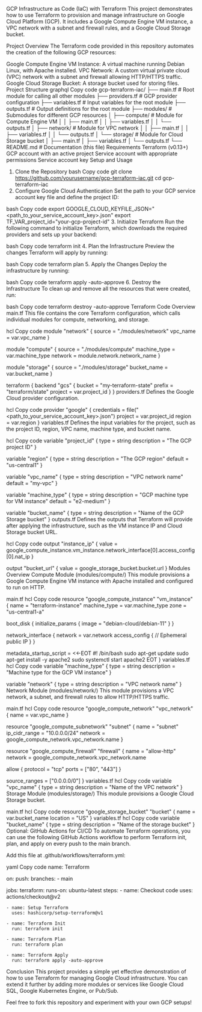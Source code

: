 GCP Infrastructure as Code (IaC) with Terraform
This project demonstrates how to use Terraform to provision and manage infrastructure on Google Cloud Platform (GCP). It includes a Google Compute Engine VM instance, a VPC network with a subnet and firewall rules, and a Google Cloud Storage bucket.

Project Overview
The Terraform code provided in this repository automates the creation of the following GCP resources:

Google Compute Engine VM Instance: A virtual machine running Debian Linux, with Apache installed.
VPC Network: A custom virtual private cloud (VPC) network with a subnet and firewall allowing HTTP/HTTPS traffic.
Google Cloud Storage Bucket: A storage bucket used for storing files.
Project Structure
graphql
Copy code
gcp-terraform-iac/
├── main.tf                 # Root module for calling all other modules
├── providers.tf            # GCP provider configuration
├── variables.tf            # Input variables for the root module
├── outputs.tf              # Output definitions for the root module
├── modules/                # Submodules for different GCP resources
│   ├── compute/            # Module for Compute Engine VM
│   │   ├── main.tf
│   │   ├── variables.tf
│   │   └── outputs.tf
│   ├── network/            # Module for VPC network
│   │   ├── main.tf
│   │   ├── variables.tf
│   │   └── outputs.tf
│   └── storage/            # Module for Cloud Storage bucket
│       ├── main.tf
│       ├── variables.tf
│       └── outputs.tf
└── README.md               # Documentation (this file)
Requirements
Terraform (v0.13+)
GCP account with an active project
Service account with appropriate permissions
Service account key
Setup and Usage
1. Clone the Repository
bash
Copy code
git clone https://github.com/yourusername/gcp-terraform-iac.git
cd gcp-terraform-iac
2. Configure Google Cloud Authentication
Set the path to your GCP service account key file and define the project ID:

bash
Copy code
export GOOGLE_CLOUD_KEYFILE_JSON="<path_to_your_service_account_key>.json"
export TF_VAR_project_id="your-gcp-project-id"
3. Initialize Terraform
Run the following command to initialize Terraform, which downloads the required providers and sets up your backend:

bash
Copy code
terraform init
4. Plan the Infrastructure
Preview the changes Terraform will apply by running:

bash
Copy code
terraform plan
5. Apply the Changes
Deploy the infrastructure by running:

bash
Copy code
terraform apply -auto-approve
6. Destroy the Infrastructure
To clean up and remove all the resources that were created, run:

bash
Copy code
terraform destroy -auto-approve
Terraform Code Overview
main.tf
This file contains the core Terraform configuration, which calls individual modules for compute, networking, and storage.

hcl
Copy code
module "network" {
  source  = "./modules/network"
  vpc_name = var.vpc_name
}

module "compute" {
  source       = "./modules/compute"
  machine_type = var.machine_type
  network      = module.network.network_name
}

module "storage" {
  source      = "./modules/storage"
  bucket_name = var.bucket_name
}

terraform {
  backend "gcs" {
    bucket  = "my-terraform-state"
    prefix  = "terraform/state"
    project = var.project_id
  }
}
providers.tf
Defines the Google Cloud provider configuration.

hcl
Copy code
provider "google" {
  credentials = file("<path_to_your_service_account_key>.json")
  project     = var.project_id
  region      = var.region
}
variables.tf
Defines the input variables for the project, such as the project ID, region, VPC name, machine type, and bucket name.

hcl
Copy code
variable "project_id" {
  type        = string
  description = "The GCP project ID"
}

variable "region" {
  type        = string
  description = "The GCP region"
  default     = "us-central1"
}

variable "vpc_name" {
  type        = string
  description = "VPC network name"
  default     = "my-vpc"
}

variable "machine_type" {
  type        = string
  description = "GCP machine type for VM instance"
  default     = "e2-medium"
}

variable "bucket_name" {
  type        = string
  description = "Name of the GCP Storage bucket"
}
outputs.tf
Defines the outputs that Terraform will provide after applying the infrastructure, such as the VM instance IP and Cloud Storage bucket URL.

hcl
Copy code
output "instance_ip" {
  value = google_compute_instance.vm_instance.network_interface[0].access_config[0].nat_ip
}

output "bucket_url" {
  value = google_storage_bucket.bucket.url
}
Modules Overview
Compute Module (modules/compute/)
This module provisions a Google Compute Engine VM instance with Apache installed and configured to run on HTTP.

main.tf
hcl
Copy code
resource "google_compute_instance" "vm_instance" {
  name         = "terraform-instance"
  machine_type = var.machine_type
  zone         = "us-central1-a"

  boot_disk {
    initialize_params {
      image = "debian-cloud/debian-11"
    }
  }

  network_interface {
    network = var.network
    access_config {
      // Ephemeral public IP
    }
  }

  metadata_startup_script = <<-EOT
    #! /bin/bash
    sudo apt-get update
    sudo apt-get install -y apache2
    sudo systemctl start apache2
  EOT
}
variables.tf
hcl
Copy code
variable "machine_type" {
  type        = string
  description = "Machine type for the GCP VM instance"
}

variable "network" {
  type        = string
  description = "VPC network name"
}
Network Module (modules/network/)
This module provisions a VPC network, a subnet, and firewall rules to allow HTTP/HTTPS traffic.

main.tf
hcl
Copy code
resource "google_compute_network" "vpc_network" {
  name = var.vpc_name
}

resource "google_compute_subnetwork" "subnet" {
  name          = "subnet"
  ip_cidr_range = "10.0.0.0/24"
  network       = google_compute_network.vpc_network.name
}

resource "google_compute_firewall" "firewall" {
  name    = "allow-http"
  network = google_compute_network.vpc_network.name

  allow {
    protocol = "tcp"
    ports    = ["80", "443"]
  }

  source_ranges = ["0.0.0.0/0"]
}
variables.tf
hcl
Copy code
variable "vpc_name" {
  type        = string
  description = "Name of the VPC network"
}
Storage Module (modules/storage/)
This module provisions a Google Cloud Storage bucket.

main.tf
hcl
Copy code
resource "google_storage_bucket" "bucket" {
  name     = var.bucket_name
  location = "US"
}
variables.tf
hcl
Copy code
variable "bucket_name" {
  type        = string
  description = "Name of the storage bucket"
}
Optional: GitHub Actions for CI/CD
To automate Terraform operations, you can use the following GitHub Actions workflow to perform Terraform init, plan, and apply on every push to the main branch.

Add this file at .github/workflows/terraform.yml:

yaml
Copy code
name: Terraform

on:
  push:
    branches:
      - main

jobs:
  terraform:
    runs-on: ubuntu-latest
    steps:
    - name: Checkout code
      uses: actions/checkout@v2

    - name: Setup Terraform
      uses: hashicorp/setup-terraform@v1

    - name: Terraform Init
      run: terraform init

    - name: Terraform Plan
      run: terraform plan

    - name: Terraform Apply
      run: terraform apply -auto-approve
Conclusion
This project provides a simple yet effective demonstration of how to use Terraform for managing Google Cloud infrastructure. You can extend it further by adding more modules or services like Google Cloud SQL, Google Kubernetes Engine, or Pub/Sub.

Feel free to fork this repository and experiment with your own GCP setups!

